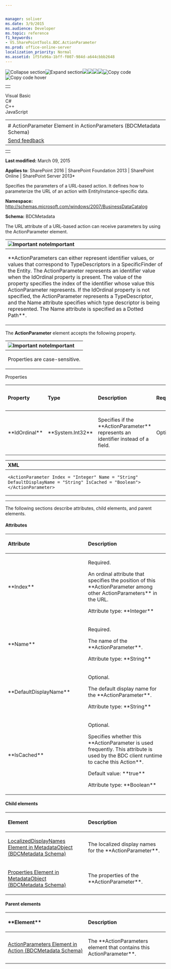 ```yaml
---


manager: soliver
ms.date: 3/9/2015
ms.audience: Developer
ms.topic: reference
f1_keywords:
- VS.SharePointTools.BDC.ActionParameter
ms.prod: office-online-server
localization_priority: Normal
ms.assetid: 1f5fa96a-1bff-f007-984d-a644cbbb2648
---
```


![Collapse
section](../icons/collapse_all.gif "Collapse section")![Expand
section](../icons/expand_all.gif "Expand section")![](../icons/collapse_all.gif)![](../icons/expand_all.gif)![](../icons/dropdown.gif)![](../icons/dropdownHover.gif)![Copy
code](../icons/copycode.gif "Copy code")![Copy code
hover](../icons/copycodeHighlight.gif "Copy code hover")
<table>
<tbody>
<tr class="odd">
<td align="left"></td>
</tr>
</tbody>
</table>

Visual Basic  
C\#  
C++  
JavaScript  

<table>
<tbody>
<tr class="odd">
<td align="left"><span id="runningHeaderText"></span></td>
</tr>
<tr class="even">
<td align="left"># ActionParameter Element in ActionParameters (BDCMetadata Schema)</td>
</tr>
<tr class="odd">
<td align="left"><span id="headfeedbackarea" class="feedbackhead"><a href="javascript:SubmitFeedback(&#39;docthis@Microsoft.com&#39;,&#39;&#39;,&#39;&#39;,&#39;&#39;,&#39;1.0.18082.1225&#39;,&#39;%0\dThank%20you%20for%20your%20feedback.%20The%20developer%20writing%20teams%20use%20your%20feedback%20to%20improve%20documentation.%20While%20we%20are%20reviewing%20your%20feedback,%20we%20may%20send%20you%20e-mail%20to%20ask%20for%20clarification%20or%20feedback%20on%20a%20solution.%20We%20do%20not%20use%20your%20e-mail%20address%20for%20any%20other%20purpose%20and%20we%20delete%20it%20after%20we%20finish%20our%20review.%0\AFor%20further%20information%20about%20the%20privacy%20policies%20of%20Microsoft,%20please%20see%20http://privacy.microsoft.com/en-us/default.aspx.%0\A%0\d&#39;,&#39;Customer%20feedback&#39;);">Send feedback</a></span></td>
</tr>
</tbody>
</table>

<table>
<colgroup>
<col width="100%" />
</colgroup>
<tbody>
<tr class="odd">
<td align="left"></td>
</tr>
</tbody>
</table>

**Last modified:** March 09, 2015

**Applies to**: SharePoint 2016 | SharePoint Foundation 2013 |
SharePoint Online | SharePoint Server 2013*

Specifies the parameters of a URL-based action. It defines how to
parameterize the URL of an action with <span
class="keyword">EntityInstance</span>-specific data.

**Namespace:**
http://schemas.microsoft.com/windows/2007/BusinessDataCatalog

**Schema:** BDCMetadata

The URL attribute of a URL-based action can receive parameters by using
the ActionParameter element.

<table>
<colgroup>
<col width="100%" />
</colgroup>
<thead>
<tr class="header">
<th align="left"><img src="../icons/alert_caution.gif" title="Important note" alt="Important note" /><strong>Important</strong></th>
</tr>
</thead>
<tbody>
<tr class="odd">
<td align="left"><p>**ActionParameters</span> can either represent identifier values, or values that correspond to <span class="keyword">TypeDescriptors</span> in a <span class="keyword">SpecificFinder</span> of the <span class="keyword">Entity</span>. The <span class="keyword">ActionParameter</span> represents an identifier value when the <span class="keyword">IdOrdinal</span> property is present. The value of the property specifies the index of the identifier whose value this <span class="keyword">ActionParameter</span> represents. If the <span class="keyword">IdOrdinal</span> property is not specified, the <span class="keyword">ActionParameter</span> represents a <span class="keyword">TypeDescriptor</span>, and the <span class="keyword">Name</span> attribute specifies which type descriptor is being represented. The <span class="keyword">Name</span> attribute is specified as a <span class="keyword">Dotted Path**.</p></td>
</tr>
</tbody>
</table>

The **ActionParameter** element accepts the
following property.

<table>
<colgroup>
<col width="100%" />
</colgroup>
<thead>
<tr class="header">
<th align="left"><img src="../icons/alert_caution.gif" title="Important note" alt="Important note" /><strong>Important</strong></th>
</tr>
</thead>
<tbody>
<tr class="odd">
<td align="left"><p>Properties are case-sensitive.</p></td>
</tr>
</tbody>
</table>

Properties

<table>
<colgroup>
<col width="16%" />
<col width="16%" />
<col width="16%" />
<col width="16%" />
<col width="16%" />
<col width="16%" />
</colgroup>
<thead>
<tr class="header">
<th align="left"><p>Property</p></th>
<th align="left"><p>Type</p></th>
<th align="left"><p>Description</p></th>
<th align="left"><p>Required.</p></th>
<th align="left"><p>Default Value</p></th>
<th align="left"><p>Limits/Accepted Values</p></th>
</tr>
</thead>
<tbody>
<tr class="odd">
<td align="left"><p>**IdOrdinal**</p></td>
<td align="left"><p>**System.Int32**</p></td>
<td align="left"><p>Specifies if the **ActionParameter** represents an identifier instead of a field.</p></td>
<td align="left"><p>Optional</p></td>
<td align="left"><p></p></td>
<td align="left"><p></p></td>
</tr>
</tbody>
</table>

<span codelanguage="xmlLang"></span>
<table>
<colgroup>
<col width="100%" />
</colgroup>
<thead>
<tr class="header">
<th align="left">XML</th>
</tr>
</thead>
<tbody>
<tr class="odd">
<td align="left"><pre><code>&lt;ActionParameter Index = &quot;Integer&quot; Name = &quot;String&quot; DefaultDisplayName = &quot;String&quot; IsCached = &quot;Boolean&quot;&gt; &lt;/ActionParameter&gt;</code></pre></td>
</tr>
</tbody>
</table>


--------------------------------------------------------------------------------------------------------------------------------------------------------------------------------------------------------------------------------------

The following sections describe attributes, child elements, and parent
elements.

#### Attributes

<table>
<colgroup>
<col width="50%" />
<col width="50%" />
</colgroup>
<thead>
<tr class="header">
<th align="left"><p>Attribute</p></th>
<th align="left"><p>Description</p></th>
</tr>
</thead>
<tbody>
<tr class="odd">
<td align="left"><p>**Index**</p></td>
<td align="left"><p>Required.</p>
<p>An ordinal attribute that specifies the position of this **ActionParameter</span> among other <span class="keyword">ActionParameters** in the URL.</p>
<p>Attribute type: **Integer**</p></td>
</tr>
<tr class="even">
<td align="left"><p>**Name**</p></td>
<td align="left"><p>Required.</p>
<p>The name of the **ActionParameter**.</p>
<p>Attribute type: **String**</p></td>
</tr>
<tr class="odd">
<td align="left"><p>**DefaultDisplayName**</p></td>
<td align="left"><p>Optional.</p>
<p>The default display name for the **ActionParameter**.</p>
<p>Attribute type: **String**</p></td>
</tr>
<tr class="even">
<td align="left"><p>**IsCached**</p></td>
<td align="left"><p>Optional.</p>
<p>Specifies whether this **ActionParameter</span> is used frequently. This attribute is used by the BDC client runtime to cache this <span class="keyword">Action**.</p>
<p>Default value: **true**</p>
<p>Attribute type: **Boolean**</p></td>
</tr>
</tbody>
</table>

#### Child elements

<table>
<colgroup>
<col width="50%" />
<col width="50%" />
</colgroup>
<thead>
<tr class="header">
<th align="left"><p>Element</p></th>
<th align="left"><p>Description</p></th>
</tr>
</thead>
<tbody>
<tr class="odd">
<td align="left"><p><span sdata="link"><a href="localizeddisplaynames-element-in-metadataobject-bdcmetadata-schema.htm">LocalizedDisplayNames Element in MetadataObject (BDCMetadata Schema)</a></span></p></td>
<td align="left"><p>The localized display names for the **ActionParameter**.</p></td>
</tr>
<tr class="even">
<td align="left"><p><span sdata="link"><a href="properties-element-in-metadataobject-bdcmetadata-schema.htm">Properties Element in MetadataObject (BDCMetadata Schema)</a></span></p></td>
<td align="left"><p>The properties of the **ActionParameter**.</p></td>
</tr>
</tbody>
</table>

#### Parent elements

<table>
<colgroup>
<col width="50%" />
<col width="50%" />
</colgroup>
<thead>
<tr class="header">
<th align="left"><p>**Element**</p></th>
<th align="left"><p>Description</p></th>
</tr>
</thead>
<tbody>
<tr class="odd">
<td align="left"><p><span sdata="link"><a href="actionparameters-element-in-action-bdcmetadata-schema.htm">ActionParameters Element in Action (BDCMetadata Schema)</a></span></p></td>
<td align="left"><p>The **ActionParameters</span> element that contains this <span class="keyword">ActionParameter**.</p></td>
</tr>
</tbody>
</table>








